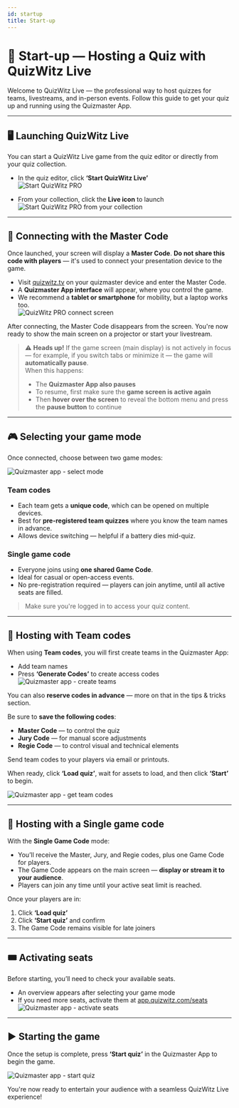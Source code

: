 ```yaml
---
id: startup
title: Start-up
---
```


# 🚀 Start-up — Hosting a Quiz with QuizWitz Live

Welcome to QuizWitz Live — the professional way to host quizzes for teams, livestreams, and in-person events. Follow this guide to get your quiz up and running using the Quizmaster App.

---

## 🖥️ Launching QuizWitz Live

You can start a QuizWitz Live game from the quiz editor or directly from your quiz collection.

- In the quiz editor, click **‘Start QuizWitz Live’**\
  ![Start QuizWitz PRO](/images/start-quizwitz-pro.png)

- From your collection, click the **Live icon** to launch\
  ![Start QuizWitz PRO from your collection](/images/start-quizwitz-live.png)

---

## 🔐 Connecting with the Master Code

Once launched, your screen will display a **Master Code**. **Do not share this code with players** — it's used to connect your presentation device to the game.

- Visit [quizwitz.tv](https://quizwitz.tv) on your quizmaster device and enter the Master Code.
- A **Quizmaster App interface** will appear, where you control the game.
- We recommend a **tablet or smartphone** for mobility, but a laptop works too.\
  ![QuizWitz PRO connect screen](/images/quizwitz-pro-connect-token.png)

After connecting, the Master Code disappears from the screen. You're now ready to show the main screen on a projector or start your livestream.

> ⚠️ **Heads up!** If the game screen (main display) is not actively in focus — for example, if you switch tabs or minimize it — the game will **automatically pause**.\
> When this happens:
>
> - The **Quizmaster App also pauses**
> - To resume, first make sure the **game screen is active again**
> - Then **hover over the screen** to reveal the bottom menu and press the **pause button** to continue

---

## 🎮 Selecting your game mode

Once connected, choose between two game modes:

![Quizmaster app - select mode](/images/quizmaster-app-select-mode.png)

### Team codes

- Each team gets a **unique code**, which can be opened on multiple devices.
- Best for **pre-registered team quizzes** where you know the team names in advance.
- Allows device switching — helpful if a battery dies mid-quiz.

### Single game code

- Everyone joins using **one shared Game Code**.
- Ideal for casual or open-access events.
- No pre-registration required — players can join anytime, until all active seats are filled.

> Make sure you're logged in to access your quiz content.

---

## 👥 Hosting with Team codes

When using **Team codes**, you will first create teams in the Quizmaster App:

- Add team names
- Press **‘Generate Codes’** to create access codes\
  ![Quizmaster app - create teams](/images/quizmaster-app-create-teams.png)

You can also **reserve codes in advance** — more on that in the tips & tricks section.

Be sure to **save the following codes**:

- **Master Code** — to control the quiz
- **Jury Code** — for manual score adjustments
- **Regie Code** — to control visual and technical elements

Send team codes to your players via email or printouts.

When ready, click **‘Load quiz’**, wait for assets to load, and then click **‘Start’** to begin.

![Quizmaster app - get team codes](/images/quizmaster-app-create-teams2.png)

---

## 👤 Hosting with a Single game code

With the **Single Game Code** mode:

- You’ll receive the Master, Jury, and Regie codes, plus one Game Code for players.
- The Game Code appears on the main screen — **display or stream it to your audience**.
- Players can join any time until your active seat limit is reached.

Once your players are in:

1. Click **‘Load quiz’**
2. Click **‘Start quiz’** and confirm
3. The Game Code remains visible for late joiners

---

## 🎟️ Activating seats

Before starting, you’ll need to check your available seats.

- An overview appears after selecting your game mode
- If you need more seats, activate them at [app.quizwitz.com/seats](https://app.quizwitz.com/seats)\
  ![Quizmaster app - activate seats](/images/quizmaster-app-seats.png)

---

## ▶️ Starting the game

Once the setup is complete, press **‘Start quiz’** in the Quizmaster App to begin the game.

![Quizmaster app - start quiz](/images/quizmaster-app-start-quiz.png)

You're now ready to entertain your audience with a seamless QuizWitz Live experience!
